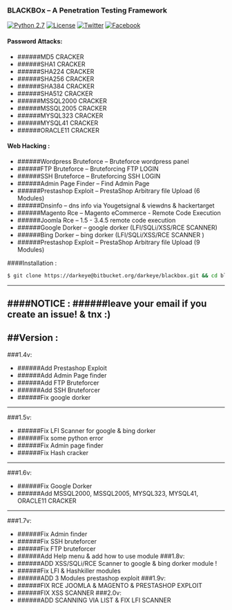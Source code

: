 ### BLACKBOx – A Penetration Testing Framework

[![Python 2.7](https://img.shields.io/badge/python-2.7-yellow.svg?style=flat-square)](https://www.python.org/)
[![License](https://img.shields.io/badge/license-GPLv2-red.svg?style=flat-square)](https://bitbucket.org/darkeye/blackbox/raw/master/COPYING)
[![Twitter](https://img.shields.io/badge/twitter-@blackeye-blue.svg?style=flat-square)](https://twitter.com/S44DH4T)
[![Facebook](https://img.shields.io/badge/facebook-@blackeye-blue.svg?style=flat-square)](https://www.facebook.com/S44DH4T)
#### Password Attacks: 
+ ######MD5 CRACKER
+ ######SHA1  CRACKER
+ ######SHA224 CRACKER
+ ######SHA256 CRACKER
+ ######SHA384 CRACKER
+ ######SHA512 CRACKER
+ ######MSSQL2000 CRACKER
+ ######MSSQL2005 CRACKER
+ ######MYSQL323 CRACKER
+ ######MYSQL41 CRACKER
+ ######ORACLE11 CRACKER

#### Web Hacking :
+ ######Wordpress Bruteforce – Bruteforce wordpress panel
+ ######FTP Bruteforce       – Bruteforcing FTP LOGIN
+ ######SSH Bruteforce       – Bruteforcing SSH LOGIN
+ ######Admin Page Finder    – Find Admin Page
+ ######Prestashop Exploit   – PrestaShop Arbitrary file Upload (6 Modules)
+ ######Dnsinfo              – dns info via Yougetsignal & viewdns & hackertarget
+ ######Magento Rce          – Magento eCommerce - Remote Code Execution
+ ######Joomla  Rce          – 1.5 - 3.4.5 remote code execution
+ ######Google Dorker        – google dorker (LFI/SQLi/XSS/RCE SCANNER)
+ ######Bing Dorker          – bing dorker (LFI/SQLi/XSS/RCE SCANNER )
+ ######Prestashop Exploit   – PrestaShop Arbitrary file Upload (9 Modules)

####Installation :
```bash
$ git clone https://darkeye@bitbucket.org/darkeye/blackbox.git && cd blackbox && chmod +x install && sudo ./install && cd
```
--------------------------------------------------------------------
####NOTICE : 
######leave your email if you create an issue! & tnx :)
--------------------------------------------------------------------

##Version :
--------------------------------------------------------------------
###1.4v:
+ ######Add Prestashop Exploit
+ ######Add Admin Page finder 
+ ######Add FTP Bruteforcer
+ ######Add SSH Bruteforcer
+ ######Fix google dorker
--------------------------------------
###1.5v:
+ ######Fix LFI Scanner for google & bing dorker
+ ######Fix some python error 
+ ######Fix Admin page finder
+ ######Fix Hash cracker
--------------------------------------
###1.6v:
+ ######Fix Google Dorker
+ ######Add MSSQL2000, MSSQL2005, MYSQL323, MYSQL41, ORACLE11 CRACKER
--------------------------------------
###1.7v:
+ ######Fix Admin finder
+ ######Fix SSH bruteforcer
+ ######Fix FTP bruteforcer
+ ######Add Help menu & add how to use module
###1.8v:
+ ######ADD XSS/SQLi/RCE Scanner to google & bing dorker module !
+ ######Fix LFI & Hashkiller modules
+ ######ADD 3 Modules prestashop exploit
###1.9v:
+ ######FIX RCE JOOMLA & MAGENTO & PRESTASHOP EXPLOIT
+ ######FIX XSS SCANNER
###2.0v:
+ ######ADD SCANNING VIA LIST & FIX LFI SCANNER